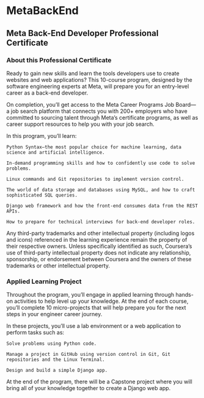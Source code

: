 # MetaBackEnd
## Meta Back-End Developer Professional Certificate

### About this Professional Certificate

Ready to gain new skills and learn the tools developers use to create websites and web applications? This 10-course program, designed by the software engineering experts at  Meta, will prepare you for an entry-level career as a back-end developer. 

On completion, you’ll get access to the Meta Career Programs Job Board—a job search platform that connects you with 200+ employers who have committed to sourcing talent through Meta’s certificate programs, as well as career support resources to help you with your job search.

In this program, you’ll learn:

    Python Syntax—the most popular choice for machine learning, data science and artificial intelligence.

    In-demand programming skills and how to confidently use code to solve problems. 

    Linux commands and Git repositories to implement version control.

    The world of data storage and databases using MySQL, and how to craft sophisticated SQL queries. 

    Django web framework and how the front-end consumes data from the REST APIs. 

    How to prepare for technical interviews for back-end developer roles.

Any third-party trademarks and other intellectual property (including logos and icons) referenced in the learning experience remain the property of their respective owners. Unless specifically identified as such, Coursera’s use of third-party intellectual property does not indicate any relationship, sponsorship, or endorsement between Coursera and the owners of these trademarks or other intellectual property.

### Applied Learning Project

Throughout the program, you’ll engage in applied learning through hands-on activities to help level up your knowledge. At the end of each course, you’ll complete 10 micro-projects that will help prepare you for the next steps in your engineer career journey. 

In these projects, you’ll use a lab environment or a web application to perform tasks such as:   

    Solve problems using Python code. 

    Manage a project in GitHub using version control in Git, Git repositories and the Linux Terminal. 

    Design and build a simple Django app. 

At the end of the program, there will be a Capstone project where you will bring all of your knowledge together to create a Django web app.

